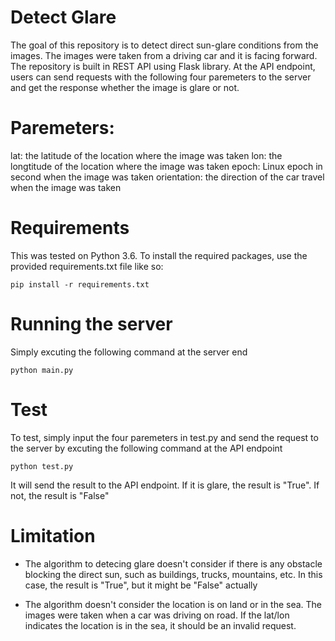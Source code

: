 # Detect Glare
The goal of this repository is to detect direct sun-glare conditions from the images. The images were taken from a driving car and it is facing forward. The repository is built in REST API using Flask library. At the API endpoint, users can send requests with the following four paremeters to the server and get the response whether the image is glare or not.

# Paremeters:
lat: the latitude of the location where the image was taken
lon: the longtitude of the location where the image was taken
epoch: Linux epoch in second when the image was taken
orientation: the direction of the car travel when the image was taken

# Requirements
This was tested on Python 3.6. To install the required packages, use the provided requirements.txt file like so:
```
pip install -r requirements.txt
```

# Running the server
Simply excuting the following command at the server end
```
python main.py
```

# Test
To test, simply input the four paremeters in test.py and send the request to the server by excuting the following command at the API endpoint
```
python test.py
```
It will send the result to the API endpoint. If it is glare, the result is "True". If not, the result is "False"


# Limitation
 - The algorithm to detecing glare doesn't consider if there is any obstacle blocking the direct sun, such as buildings, trucks, mountains, etc. In this case, the result is "True", but it might be "False" actually
 
 - The algorithm doesn't consider the location is on land or in the sea. The images were taken when a car was driving on road. If the lat/lon indicates the location is in the sea, it should be an invalid request.